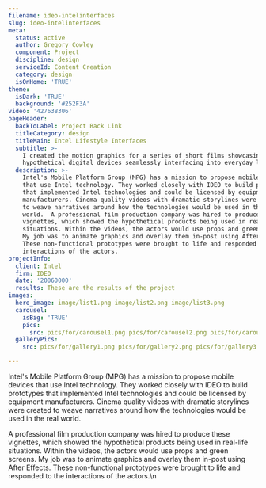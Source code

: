 ```yaml
---
filename: ideo-intelinterfaces
slug: ideo-intelinterfaces
meta:
  status: active
  author: Gregory Cowley
  component: Project
  discipline: design
  serviceId: Content Creation
  category: design
  isOnHome: 'TRUE'
theme:
  isDark: 'TRUE'
  background: '#252F3A'
video: '427638306'
pageHeader:
  backToLabel: Project Back Link
  titleCategory: design
  titleMain: Intel Lifestyle Interfaces
  subtitle: >-
    I created the motion graphics for a series of short films showcasing
    hypothetical digital devices seamlessly interfacing into everyday life.
  description: >-
    Intel's Mobile Platform Group (MPG) has a mission to propose mobile devices
    that use Intel technology. They worked closely with IDEO to build prototypes
    that implemented Intel technologies and could be licensed by equipment
    manufacturers. Cinema quality videos with dramatic storylines were created
    to weave narratives around how the technologies would be used in the real
    world.  A professional film production company was hired to produce these
    vignettes, which showed the hypothetical products being used in real-life
    situations. Within the videos, the actors would use props and green screens.
    My job was to animate graphics and overlay them in-post using After Effects.
    These non-functional prototypes were brought to life and responded to the
    interactions of the actors.
projectInfo:
  client: Intel
  firm: IDEO
  date: '20060000'
  results: These are the results of the project
images:
  hero_image: image/list1.png image/list2.png image/list3.png
  carousel:
    isBig: 'TRUE'
    pics:
      src: pics/for/carousel1.png pics/for/carousel2.png pics/for/carousel3.png
  galleryPics:
    src: pics/for/gallery1.png pics/for/gallery2.png pics/for/gallery3.png

---
```

Intel's Mobile Platform Group (MPG) has a mission to propose mobile devices that use Intel technology. They worked closely with IDEO to build prototypes that implemented Intel technologies and could be licensed by equipment manufacturers. Cinema quality videos with dramatic storylines were created to weave narratives around how the technologies would be used in the real world.

A professional film production company was hired to produce these vignettes, which showed the hypothetical products being used in real-life situations. Within the videos, the actors would use props and green screens. My job was to animate graphics and overlay them in-post using After Effects. These non-functional prototypes were brought to life and responded to the interactions of the actors.\n
  